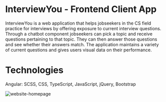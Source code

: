 # InterviewYou - Frontend Client App
InterviewYou is a web application that helps jobseekers in the CS field practice for interviews by offering exposure to current interview questions. Through a chatbot component jobseekers can pick a topic and receive questions pertaining to that topic. They can then answer those questions and see whether their answers match. The application maintains a variety of current questions and gives users visual data on their performance. 

# Technologies
Angular: SCSS, CSS, TypeScript, JavaScript, jQuery, Bootstrap

![website-homepage](https://user-images.githubusercontent.com/46202304/99863148-77b3e600-2b62-11eb-87c4-b4759ea9bce7.PNG)

